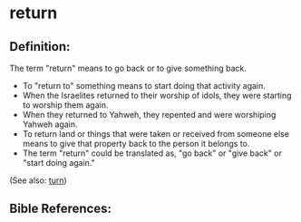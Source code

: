 # return #

## Definition: ##

The term "return" means to go back or to give something back.

* To "return to" something means to start doing that activity again.
* When the Israelites returned to their worship of idols, they were starting to worship them again.
* When they returned to Yahweh, they repented and were worshiping Yahweh again.
* To return land or things that were taken or received from someone else means to give that property back to the person it belongs to.
* The term "return" could be translated as, "go back" or "give back" or "start doing again."

(See also: [turn](../kt/turn.md))

## Bible References: ##

